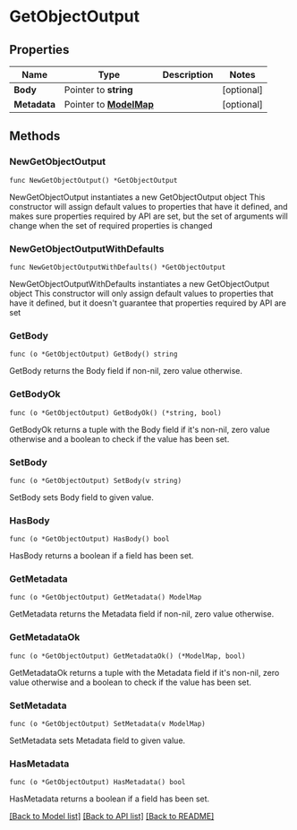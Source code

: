# GetObjectOutput

## Properties

Name | Type | Description | Notes
------------ | ------------- | ------------- | -------------
**Body** | Pointer to **string** |  | [optional] 
**Metadata** | Pointer to [**ModelMap**](map.md) |  | [optional] 

## Methods

### NewGetObjectOutput

`func NewGetObjectOutput() *GetObjectOutput`

NewGetObjectOutput instantiates a new GetObjectOutput object
This constructor will assign default values to properties that have it defined,
and makes sure properties required by API are set, but the set of arguments
will change when the set of required properties is changed

### NewGetObjectOutputWithDefaults

`func NewGetObjectOutputWithDefaults() *GetObjectOutput`

NewGetObjectOutputWithDefaults instantiates a new GetObjectOutput object
This constructor will only assign default values to properties that have it defined,
but it doesn't guarantee that properties required by API are set

### GetBody

`func (o *GetObjectOutput) GetBody() string`

GetBody returns the Body field if non-nil, zero value otherwise.

### GetBodyOk

`func (o *GetObjectOutput) GetBodyOk() (*string, bool)`

GetBodyOk returns a tuple with the Body field if it's non-nil, zero value otherwise
and a boolean to check if the value has been set.

### SetBody

`func (o *GetObjectOutput) SetBody(v string)`

SetBody sets Body field to given value.

### HasBody

`func (o *GetObjectOutput) HasBody() bool`

HasBody returns a boolean if a field has been set.

### GetMetadata

`func (o *GetObjectOutput) GetMetadata() ModelMap`

GetMetadata returns the Metadata field if non-nil, zero value otherwise.

### GetMetadataOk

`func (o *GetObjectOutput) GetMetadataOk() (*ModelMap, bool)`

GetMetadataOk returns a tuple with the Metadata field if it's non-nil, zero value otherwise
and a boolean to check if the value has been set.

### SetMetadata

`func (o *GetObjectOutput) SetMetadata(v ModelMap)`

SetMetadata sets Metadata field to given value.

### HasMetadata

`func (o *GetObjectOutput) HasMetadata() bool`

HasMetadata returns a boolean if a field has been set.


[[Back to Model list]](../README.md#documentation-for-models) [[Back to API list]](../README.md#documentation-for-api-endpoints) [[Back to README]](../README.md)


